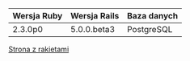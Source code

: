 |Wersja Ruby|Wersja Rails|Baza danych|
|---|---|---|
|2.3.0p0|5.0.0.beta3|PostgreSQL|

[Strona z rakietami](https://rakietyy.herokuapp.com/)
